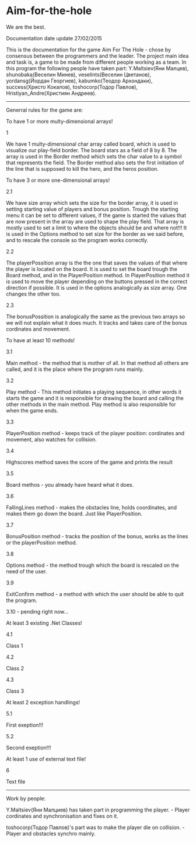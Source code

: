 # Aim-for-the-hole
We are the best.

Documentation date update 27/02/2015

This is the documentation for the game Aim For The Hole - chose by consensus between the programmers and the leader.
The project main idea and task is, a game to be made from different people working as a team.
In this program the following people have taken part: 
Y.Maltsiev(Яни Малцев), shunobaka(Веселин Минев), veselints(Веселин Цветанов), yordansg(Йордан Георгиев), kabumko(Теодор Архондаки), success(Христо Кокалов), toshocorp(Тодор Павлов), Hristiyan_Andre(Християн Андреев).

--------------------------------------------------------------------------------

Generral rules for the game are:

To have 1 or more multy-dimensional arrays!

1

We have 1 multy-dimensional char array called board, which is used to visualize our play-field border.
The board stars as a field of 8 by 8.
The array is used in the Border method which sets the char value to a symbol that represents the field.
The Border method also sets the first initiation of the line that is supposed to kill the hero, and the heros position. 

To have 3 or more one-dimensional arrays!

2.1

We have size array which sets the size for the border array, it is used in setting starting value of players and bonus position.
Trough the starting menu it can be set to different values, if the game is started the values that are now present in the array are used to shape the play field.
That array is mostly used to set a limit to where the objects should be and where not!!!
It is used in the Options method to set size for the border as we said before, and to rescale the console so the program works correctly.

2.2

The playerPossition array is the the one that saves the values of that where the player is located on the board.
It is used to set the board trough the Board method, and in the PlayerPosition method.
In PlayerPosition method it is used to move the player depending on the buttons pressed in the correct direction if possible.
It is used in the options analogically as size array. One changes the other too.

2.3

The bonusPossition is analogically the same as the previous two arrays so we will not explain what it does much.
It tracks and takes care of the bonus cordinates and movement.

To have at least 10 methods!

3.1

Main method - the method that is mother of all.
In that method all others are called, and it is the place where the program runs mainly.

3.2

Play method - This method initiates a playing sequence, in other words it starts the game and it is responsible for drawing the board and calling the other methods in the main method.
Play method is also responsible for when the game ends.

3.3

PlayerPosition method - keeps track of the player position: cordinates and movement, also watches for collision.

3.4

Highscores method saves the score of the game and prints the result

3.5

Board methos - you already have heard what it does.

3.6

FallingLines method - makes the obstacles line, holds coordinates, and makes them go down the board. Just like PlayerPosition.

3.7

BonusPosition method - tracks the position of the bonus, works as the lines or the playerPosition method.

3.8

Options method - the method trough which the board is rescaled on the need of the user.

3.9

ExitConfirm method - a method with which the user should be able to quit the program.

3.10 - pending right now...

At least 3 existing .Net Classes!

4.1

Class 1

4.2

Class 2

4.3

Class 3

At least 2 exception handlings!

5.1

First exeption!!!

5.2

Second exeption!!!

At least 1 use of external text file!

6

Text file

--------------------------------------------------------------------------------

Work by people:

Y.Maltsiev(Яни Малциев) has taken part in programming the player. - Player cordinates and synchronisation and fixes on it.

toshocorp(Тодор Павлов)'s part was to make the player die on collision. - Player and obstacles synchro mainly.

